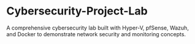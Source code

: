 # Cybersecurity-Project-Lab
A comprehensive cybersecurity lab built with Hyper-V, pfSense, Wazuh, and Docker to demonstrate network security and monitoring concepts.
